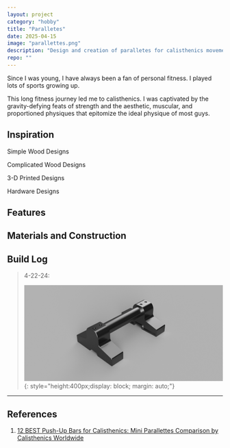 ```yaml
---
layout: project
category: "hobby"
title: "Paralletes"
date: 2025-04-15
image: "parallettes.png"
description: "Design and creation of paralletes for calisthenics movements"
repo: ""
---
```


Since I was young, I have always been a fan of personal fitness. I played lots of sports growing up.

This long fitness journey led me to calisthenics. I was captivated by the gravity-defying feats of strength and the aesthetic, muscular, and proportioned physiques that epitomize the ideal physique of most guys.


## Inspiration

Simple Wood Designs
<div id="my-slideshow"></div>
<script>
  const slides = [
    { src: "/assets/media/parallettes_media/inspiration/simple-wood.png", caption: "Caption Text" },
    { src: "/assets/media/parallettes_media/inspiration/simple-wood2.png", caption: "Caption Two" },
    { src: "/assets/media/parallettes_media/inspiration/simple-wood3.png", caption: "Caption Three" },
    { src: "/assets/media/parallettes_media/inspiration/simple-wood4.png", caption: "Caption Four" },
    { src: "/assets/media/parallettes_media/inspiration/simple-wood5.png", caption: "Caption Five" }
  ];
  new Slideshow(slides, 'my-slideshow');
</script>

Complicated Wood Designs
<div id="my-slideshow1"></div>
<script>
  const slides1 = [
    { src: "/assets/media/parallettes_media/inspiration/wood.png", caption: "Caption Text" },
    { src: "/assets/media/parallettes_media/inspiration/wood2.png", caption: "Caption Two" },
    { src: "/assets/media/parallettes_media/inspiration/wood3.png", caption: "Caption Three" },
    { src: "/assets/media/parallettes_media/inspiration/wood4.png", caption: "Caption Four" },
  ];
  new Slideshow(slides1, 'my-slideshow1');
</script>

3-D Printed Designs
<div id="my-slideshow2"></div>
<script>
  const slides2 = [
    { src: "/assets/media/parallettes_media/inspiration/3d-print.png", caption: "Caption Text" },
    { src: "/assets/media/parallettes_media/inspiration/3d-print2.png", caption: "Caption Two" },
    { src: "/assets/media/parallettes_media/inspiration/3d-print3.png", caption: "Caption Three" },
  ];
  new Slideshow(slides2, 'my-slideshow2');
</script>

Hardware Designs
<div id="my-slideshow3"></div>
<script>
  const slides3 = [
    { src: "/assets/media/parallettes_media/inspiration/hardware1.png", caption: "Caption Text" },
    { src: "/assets/media/parallettes_media/inspiration/hardware2.png", caption: "Caption Two" },
  ];
  new Slideshow(slides3, 'my-slideshow3');
</script>

## Features


## Materials and Construction


## Build Log 
> 4-22-24: 
>
> ![Alt text](/assets/media/parallettes_media/parallette_typ1-v7.png){: 
style="height:400px;display: block; margin: auto;"}

---

## References

1. [12 BEST Push-Up Bars for Calisthenics: Mini Parallettes Comparison by Calisthenics Worldwide](https://www.youtube.com/watch?v=yOmqRXeuD_4)